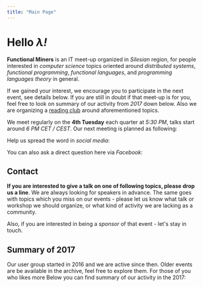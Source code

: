```yaml
---
title: "Main Page"
---
```

# Hello *&lambda;!*

**Functional Miners** is an IT meet-up organized in *Silesian* region, for people interested in *computer science* topics oriented around *distributed systems*, *functional programming*, *functional languages*, and *programming languages theory* in general.

If we gained your interest, we encourage you to participate in the next event, see details below. If you are still in doubt if that meet-up is for you, feel free to look on summary of our activity from *2017* down below. Also we are organizing a [reading club](/book-club) around aforementioned topics.

We meet regularly on the **4th Tuesday** each quarter at *<time>5:30 PM</time>*, talks start around *<time>6 PM CET / CEST</time>*. Our next meeting is planned as following:

<section>
  <event-details></event-details>
</section>

<section>
  <div>Help us spread the word in <em>social media</em>:</div>
  <social-buttons></social-buttons>
</section>

You can also ask a direct question here via *Facebook*:

<section>
  <facebook-comments></facebook-comments>
</section>

## Contact

**If you are interested to give a talk on one of following topics, please drop us a line**. We are always looking for speakers in advance. The same goes with topics which you miss on our events - please let us know what talk or workshop we should organize, or what kind of activity we are lacking as a community.

Also, if you are interested in being a *sponsor* of that event - let&#39;s stay in touch.

<section>
  <contact-form></contact-form>
</section>

## Summary of 2017

Our user group started in 2016 and we are active since then. Older events are be available in the archive, feel free to explore them. For those of you who likes more  Below you can find summary of our activity in the 2017:
